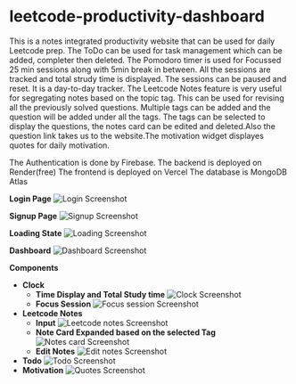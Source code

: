 # leetcode-productivity-dashboard
This is a notes integrated productivity website that can be used for daily Leetcode prep. The ToDo can be used for task management which can be added, completer then deleted. The Pomodoro timer is used for Focussed 25 min sessions along with 5min break in between. All the sessions are tracked and total strudy time is displayed. The sessions can be paused and reset. It is a day-to-day tracker. The Leetcode Notes feature is very useful for segregating notes based on the topic tag. This can be used for revising all the previously solved questions. Multiple tags can be added and the question will be added under all the tags. The tags can be selected to display the questions, the notes card can be edited and deleted.Also the question link takes us to the website.The motivation widget displayes quotes for daily motivation. 

The Authentication is done by Firebase.
The backend is deployed on Render(free)
The frontend is deployed on Vercel
The database is MongoDB Atlas

**Login Page**
![Login Screenshot](screenshots/login.png)

**Signup Page**
![Signup Screenshot](screenshots/signup.png)

**Loading State**
![Loading Screenshot](screenshots/loading.png)

**Dashboard**
![Dashboard Screenshot](screenshots/dashboard.png)

**Components**
- **Clock**
    - **Time Display and Total Study time**
        ![Clock Screenshot](screenshots/clock.png)
    - **Focus Session**
        ![Focus session Screenshot](screenshots/focus_session.png)
- **Leetcode Notes**
    - **Input**
        ![Leetcode notes Screenshot](screenshots/leetcode_notes_input.png)
    - **Note Card Expanded based on the selected Tag**
        ![Notes card Screenshot](screenshots/notes_card.png)
    - **Edit Notes**
        ![Edit notes Screenshot](screenshots/edit_notes_card.png)
- **Todo**
    ![Todo Screenshot](screenshots/todo.png)
- **Motivation**
    ![Quotes Screenshot](screenshots/motivation.png)
